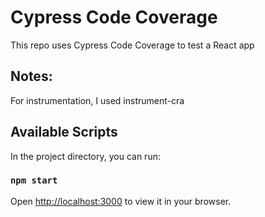 # Cypress Code Coverage

This repo uses Cypress Code Coverage to test a React app

## Notes:
For instrumentation, I used instrument-cra

## Available Scripts

In the project directory, you can run:

### `npm start`

Open [http://localhost:3000](http://localhost:3000) to view it in your browser.
